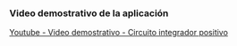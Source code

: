 ### Video demostrativo de la aplicación

[Youtube - Video demostrativo - Circuito integrador positivo](https://www.youtube.com/watch?v=NPkGF_xvK5w)